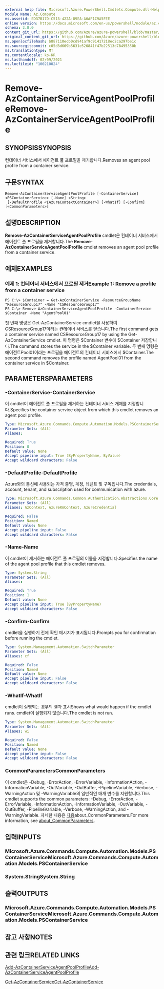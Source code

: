 ```yaml
---
external help file: Microsoft.Azure.PowerShell.Cmdlets.Compute.dll-Help.xml
Module Name: Az.Compute
ms.assetid: ED37B17D-C513-422A-89EA-A6AF1C9A5FEE
online version: https://docs.microsoft.com/en-us/powershell/module/az.compute/remove-azcontainerserviceagentpoolprofile
schema: 2.0.0
content_git_url: https://github.com/Azure/azure-powershell/blob/master/src/Compute/Compute/help/Remove-AzContainerServiceAgentPoolProfile.md
original_content_git_url: https://github.com/Azure/azure-powershell/blob/master/src/Compute/Compute/help/Remove-AzContainerServiceAgentPoolProfile.md
ms.openlocfilehash: b887110ecb0cd941af9c91417218ec2ca297be1c
ms.sourcegitcommit: c05d3d669b5631e526841f47b22513d78495350b
ms.translationtype: MT
ms.contentlocale: ko-KR
ms.lasthandoff: 02/09/2021
ms.locfileid: "100210024"
---
```

# <span data-ttu-id="befb1-101">Remove-AzContainerServiceAgentPoolProfile</span><span class="sxs-lookup"><span data-stu-id="befb1-101">Remove-AzContainerServiceAgentPoolProfile</span></span>

## <span data-ttu-id="befb1-102">SYNOPSIS</span><span class="sxs-lookup"><span data-stu-id="befb1-102">SYNOPSIS</span></span>
<span data-ttu-id="befb1-103">컨테이너 서비스에서 에이전트 풀 프로필을 제거합니다.</span><span class="sxs-lookup"><span data-stu-id="befb1-103">Removes an agent pool profile from a container service.</span></span>

## <span data-ttu-id="befb1-104">구문</span><span class="sxs-lookup"><span data-stu-id="befb1-104">SYNTAX</span></span>

```
Remove-AzContainerServiceAgentPoolProfile [-ContainerService] <PSContainerService> [-Name] <String>
 [-DefaultProfile <IAzureContextContainer>] [-WhatIf] [-Confirm] [<CommonParameters>]
```

## <span data-ttu-id="befb1-105">설명</span><span class="sxs-lookup"><span data-stu-id="befb1-105">DESCRIPTION</span></span>
<span data-ttu-id="befb1-106">**Remove-AzContainerServiceAgentPoolProfile** cmdlet은 컨테이너 서비스에서 에이전트 풀 프로필을 제거합니다.</span><span class="sxs-lookup"><span data-stu-id="befb1-106">The **Remove-AzContainerServiceAgentPoolProfile** cmdlet removes an agent pool profile from a container service.</span></span>

## <span data-ttu-id="befb1-107">예제</span><span class="sxs-lookup"><span data-stu-id="befb1-107">EXAMPLES</span></span>

### <span data-ttu-id="befb1-108">예제 1: 컨테이너 서비스에서 프로필 제거</span><span class="sxs-lookup"><span data-stu-id="befb1-108">Example 1: Remove a profile from a container service</span></span>
```
PS C:\> $Container = Get-AzContainerService -ResourceGroupName "ResourceGroup17" -Name "CSResourceGroup17" 
PS C:\> Remove-AzContainerServiceAgentPoolProfile -ContainerService $Container -Name "AgentPool01"
```

<span data-ttu-id="befb1-109">첫 번째 명령은 Get-AzContainerService cmdlet을 사용하여 CSResourceGroup17이라는 컨테이너 서비스를 얻습니다.</span><span class="sxs-lookup"><span data-stu-id="befb1-109">The first command gets a container service named CSResourceGroup17 by using the Get-AzContainerService cmdlet.</span></span>
<span data-ttu-id="befb1-110">이 명령은 $Container 변수에 $Container 저장합니다.</span><span class="sxs-lookup"><span data-stu-id="befb1-110">The command stores the service in the $Container variable.</span></span>
<span data-ttu-id="befb1-111">두 번째 명령은 에이전트Pool01이라는 프로필을 에이전트의 컨테이너 서비스에서 $Container.</span><span class="sxs-lookup"><span data-stu-id="befb1-111">The second command removes the profile named AgentPool01 from the container service in $Container.</span></span>

## <span data-ttu-id="befb1-112">PARAMETERS</span><span class="sxs-lookup"><span data-stu-id="befb1-112">PARAMETERS</span></span>

### <span data-ttu-id="befb1-113">-ContainerService</span><span class="sxs-lookup"><span data-stu-id="befb1-113">-ContainerService</span></span>
<span data-ttu-id="befb1-114">이 cmdlet이 에이전트 풀 프로필을 제거하는 컨테이너 서비스 개체를 지정합니다.</span><span class="sxs-lookup"><span data-stu-id="befb1-114">Specifies the container service object from which this cmdlet removes an agent pool profile.</span></span>

```yaml
Type: Microsoft.Azure.Commands.Compute.Automation.Models.PSContainerService
Parameter Sets: (All)
Aliases:

Required: True
Position: 0
Default value: None
Accept pipeline input: True (ByPropertyName, ByValue)
Accept wildcard characters: False
```

### <span data-ttu-id="befb1-115">-DefaultProfile</span><span class="sxs-lookup"><span data-stu-id="befb1-115">-DefaultProfile</span></span>
<span data-ttu-id="befb1-116">Azure와의 통신에 사용되는 자격 증명, 계정, 테넌트 및 구독입니다.</span><span class="sxs-lookup"><span data-stu-id="befb1-116">The credentials, account, tenant, and subscription used for communication with azure.</span></span>

```yaml
Type: Microsoft.Azure.Commands.Common.Authentication.Abstractions.Core.IAzureContextContainer
Parameter Sets: (All)
Aliases: AzContext, AzureRmContext, AzureCredential

Required: False
Position: Named
Default value: None
Accept pipeline input: False
Accept wildcard characters: False
```

### <span data-ttu-id="befb1-117">-Name</span><span class="sxs-lookup"><span data-stu-id="befb1-117">-Name</span></span>
<span data-ttu-id="befb1-118">이 cmdlet이 제거하는 에이전트 풀 프로필의 이름을 지정합니다.</span><span class="sxs-lookup"><span data-stu-id="befb1-118">Specifies the name of the agent pool profile that this cmdlet removes.</span></span>

```yaml
Type: System.String
Parameter Sets: (All)
Aliases:

Required: True
Position: 1
Default value: None
Accept pipeline input: True (ByPropertyName)
Accept wildcard characters: False
```

### <span data-ttu-id="befb1-119">-Confirm</span><span class="sxs-lookup"><span data-stu-id="befb1-119">-Confirm</span></span>
<span data-ttu-id="befb1-120">cmdlet을 실행하기 전에 확인 메시지가 표시됩니다.</span><span class="sxs-lookup"><span data-stu-id="befb1-120">Prompts you for confirmation before running the cmdlet.</span></span>

```yaml
Type: System.Management.Automation.SwitchParameter
Parameter Sets: (All)
Aliases: cf

Required: False
Position: Named
Default value: None
Accept pipeline input: False
Accept wildcard characters: False
```

### <span data-ttu-id="befb1-121">-WhatIf</span><span class="sxs-lookup"><span data-stu-id="befb1-121">-WhatIf</span></span>
<span data-ttu-id="befb1-122">cmdlet이 실행되는 경우의 결과 표시</span><span class="sxs-lookup"><span data-stu-id="befb1-122">Shows what would happen if the cmdlet runs.</span></span> <span data-ttu-id="befb1-123">cmdlet이 실행되지 않습니다.</span><span class="sxs-lookup"><span data-stu-id="befb1-123">The cmdlet is not run.</span></span>

```yaml
Type: System.Management.Automation.SwitchParameter
Parameter Sets: (All)
Aliases: wi

Required: False
Position: Named
Default value: None
Accept pipeline input: False
Accept wildcard characters: False
```

### <span data-ttu-id="befb1-124">CommonParameters</span><span class="sxs-lookup"><span data-stu-id="befb1-124">CommonParameters</span></span>
<span data-ttu-id="befb1-125">이 cmdlet은 -Debug, -ErrorAction, -ErrorVariable, -InformationAction, -InformationVariable, -OutVariable, -OutBuffer, -PipelineVariable, -Verbose, -WarningAction 및 -WarningVariable의 일반적인 매개 변수를 지원합니다.</span><span class="sxs-lookup"><span data-stu-id="befb1-125">This cmdlet supports the common parameters: -Debug, -ErrorAction, -ErrorVariable, -InformationAction, -InformationVariable, -OutVariable, -OutBuffer, -PipelineVariable, -Verbose, -WarningAction, and -WarningVariable.</span></span> <span data-ttu-id="befb1-126">자세한 내용은 [다음](http://go.microsoft.com/fwlink/?LinkID=113216)about_CommonParameters.</span><span class="sxs-lookup"><span data-stu-id="befb1-126">For more information, see [about_CommonParameters](http://go.microsoft.com/fwlink/?LinkID=113216).</span></span>

## <span data-ttu-id="befb1-127">입력</span><span class="sxs-lookup"><span data-stu-id="befb1-127">INPUTS</span></span>

### <span data-ttu-id="befb1-128">Microsoft.Azure.Commands.Compute.Automation.Models.PSContainerService</span><span class="sxs-lookup"><span data-stu-id="befb1-128">Microsoft.Azure.Commands.Compute.Automation.Models.PSContainerService</span></span>

### <span data-ttu-id="befb1-129">System.String</span><span class="sxs-lookup"><span data-stu-id="befb1-129">System.String</span></span>

## <span data-ttu-id="befb1-130">출력</span><span class="sxs-lookup"><span data-stu-id="befb1-130">OUTPUTS</span></span>

### <span data-ttu-id="befb1-131">Microsoft.Azure.Commands.Compute.Automation.Models.PSContainerService</span><span class="sxs-lookup"><span data-stu-id="befb1-131">Microsoft.Azure.Commands.Compute.Automation.Models.PSContainerService</span></span>

## <span data-ttu-id="befb1-132">참고 사항</span><span class="sxs-lookup"><span data-stu-id="befb1-132">NOTES</span></span>

## <span data-ttu-id="befb1-133">관련 링크</span><span class="sxs-lookup"><span data-stu-id="befb1-133">RELATED LINKS</span></span>

[<span data-ttu-id="befb1-134">Add-AzContainerServiceAgentPoolProfile</span><span class="sxs-lookup"><span data-stu-id="befb1-134">Add-AzContainerServiceAgentPoolProfile</span></span>](./Add-AzContainerServiceAgentPoolProfile.md)

[<span data-ttu-id="befb1-135">Get-AzContainerService</span><span class="sxs-lookup"><span data-stu-id="befb1-135">Get-AzContainerService</span></span>](./Get-AzContainerService.md)


